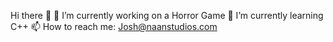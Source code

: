 Hi there 👋
🔭 I’m currently working on a Horror Game
🌱 I’m currently learning C++
📫 How to reach me: Josh@naanstudios.com
